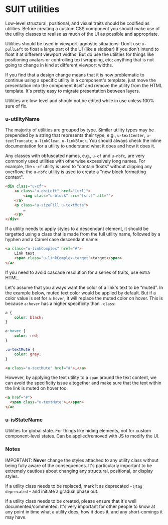 # SUIT utilities

Low-level structural, positional, and visual traits should be codified as
utilities. Before creating a custom CSS component you should make use of the
utility classes to realise as much of the UI as possible and appropriate.

Utilities should be used in viewport-agnostic situations. Don’t use
`u-pullLeft` to float a large part of the UI (like a sidebar) if you don't
intend to float it at different viewport widths.  But do use the utilities for
things like positioning avatars or controlling text wrapping, etc; anything
that is not going to change in kind at different viewport widths.

If you find that a design change means that it is now problematic to continue
using a specific utility in a component's template, just move the presentation
into the component itself and remove the utility from the HTML template. It's
pretty easy to migrate presentation between layers.

Utilities are low-level and should not be edited while in use unless 100% sure
of fix.

### u-utilityName

The majority of utilities are grouped by type. Similar utility types may be
prepended by a string that represents their type, e.g., `u-textCenter`,
`u-textTruncate`; `u-linkClean`, `u-linkBlock`. You should always
check the inline documentation for a utility to understand what it does and how
it does it.

Any classes with obfuscated names, e.g., `u-cf` and `u-nbfc`, are very commonly
used utilities with otherwise excessively long names. For example, the `u-cf`
utility is used to "contain floats" without clipping any overflow; the `u-nbfc`
utility is used to create a "new block formatting context".

```html
<div class="u-cf">
    <a class="u-objLeft" href="[url]">
        <img class="u-block" src="[src]" alt="">
    </a>
    <p class="u-sizeFill u-textMute">
        …
    </p>
</div>
```

If a utility needs to apply styles to a descendant element, it should be targetted
using a class that is made from the full utility name, followed by a hyphen and
a Camel case descendant name:

```html
<a class="u-linkComplex" href="#">
    Link text
    <span class="u-linkComplex-target">target</span>
</a>
```

If you need to avoid cascade resolution for a series of traits, use extra HTML.

Let's assume that you always want the color of a link's text to be “muted”. In
the example below, muted text color would be applied by default. But if a color
value is set for `a:hover`, it will replace the muted color on hover.  This is
because `a:hover` has a higher specificity than `.class`:

```css
a {
    color: black;
}

a:hover {
    color: red;
}

.u-textMute {
    color: grey;
}
```

```html
<a class="u-textMute" href="#">…</a>
```

However, by applying the text utility to a `span` around the text content, we
can avoid the specificity issue altogether and make sure that the text within
the link is muted on hover too.

```html
<a href="#">
  <span class="u-textMute">…</span>
</a>
```

### u-isStateName

Utilities for global state. For things like hiding elements, not for custom
component-level states. Can be applied/removed with JS to modify the UI.

### Notes

IMPORTANT: **Never** change the styles attached to any utility class without
being fully aware of the consequences. It's particularly important to be
extremely cautious about changing any structural, positional, or display
styles.

If a utility class needs to be replaced, mark it as deprecated - `@tag
deprecated` - and initiate a gradual phase out.

If a utility class needs to be created, please ensure that it's well
documented/commented. It's very important for other people to know at any point
in time what a utility does, how it does it, and any short-comings it may
have.
